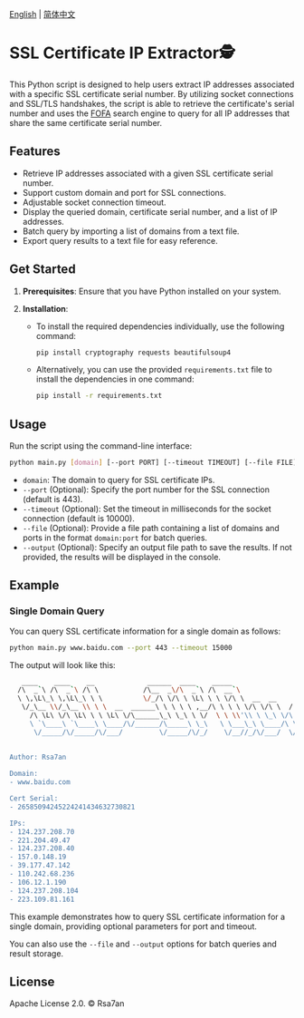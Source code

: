 [English](README.md) | [简体中文](README_ZH.md)

# SSL Certificate IP Extractor🕵️

This Python script is designed to help users extract IP addresses associated with a specific SSL certificate serial number. By utilizing socket connections and SSL/TLS handshakes, the script is able to retrieve the certificate's serial number and uses the [FOFA](https://fofa.info) search engine to query for all IP addresses that share the same certificate serial number.



## Features

- Retrieve IP addresses associated with a given SSL certificate serial number.
- Support custom domain and port for SSL connections.
- Adjustable socket connection timeout.
- Display the queried domain, certificate serial number, and a list of IP addresses.
- Batch query by importing a list of domains from a text file.
- Export query results to a text file for easy reference.



## Get Started

1. **Prerequisites**: Ensure that you have Python installed on your system.

2. **Installation**:

   - To install the required dependencies individually, use the following command:

     ```bash
     pip install cryptography requests beautifulsoup4
     ```

   - Alternatively, you can use the provided `requirements.txt` file to install the dependencies in one command:

     ```bash
     pip install -r requirements.txt
     ```



## Usage

Run the script using the command-line interface:

```bash
python main.py [domain] [--port PORT] [--timeout TIMEOUT] [--file FILE] [--output OUTPUT]
```

- `domain`: The domain to query for SSL certificate IPs.
- `--port` (Optional): Specify the port number for the SSL connection (default is 443).
- `--timeout` (Optional): Set the timeout in milliseconds for the socket connection (default is 10000).
- `--file` (Optional): Provide a file path containing a list of domains and ports in the format `domain:port` for batch queries.
- `--output` (Optional): Specify an output file path to save the results. If not provided, the results will be displayed in the console.



## Example

### Single Domain Query

You can query SSL certificate information for a single domain as follows:

```bash
python main.py www.baidu.com --port 443 --timeout 15000
```

The output will look like this:

```bash
   ____    ____    __             ______  ____    _____                                      
  /\  _`\ /\  _`\ /\ \           /\__  _\/\  _`\ /\  __`\                                    
  \ \,\L\_\ \,\L\_\ \ \          \/_/\ \/\ \ \L\ \ \ \/\ \  __  __     __   _ __   __  __    
   \/_\__ \\/_\__ \\ \ \  __  ______\ \ \ \ \ ,__/\ \ \ \ \/\ \/\ \  /'__`\/\`'__\/\ \/\ \   
     /\ \L\ \/\ \L\ \ \ \L\ \/\______\_\ \_\ \ \/  \ \ \\'\\ \ \_\ \/\  __/\ \ \/ \ \ \_\ \  
     \ `\____\ `\____\ \____/\/______/\_____\ \_\   \ \___\_\ \____/\ \____\\ \_\  \/`____ \ 
      \/_____/\/_____/\/___/         \/_____/\/_/    \/__//_/\/___/  \/____/ \/_/   `/___/> \
                                                                                       /\___/
                                                                                       \/__/                                                                      
Author: Rsa7an

Domain:
- www.baidu.com

Cert Serial:
- 26585094245224241434632730821

IPs:
- 124.237.208.70
- 221.204.49.47
- 124.237.208.40
- 157.0.148.19
- 39.177.47.142
- 110.242.68.236
- 106.12.1.190
- 124.237.208.104
- 223.109.81.161
```

This example demonstrates how to query SSL certificate information for a single domain, providing optional parameters for port and timeout.

You can also use the `--file` and `--output` options for batch queries and result storage.



## License

Apache License 2.0.  © Rsa7an